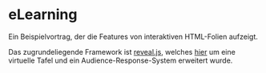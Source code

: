 # eLearning

Ein Beispielvortrag, der die Features von interaktiven HTML-Folien aufzeigt.

Das zugrundeliegende Framework ist [reveal.js](https://github.com/hakimel/reveal.js/), welches [hier](https://github.com/mbotsch/revealSlides) um eine virtuelle Tafel und ein Audience-Response-System erweitert wurde.
